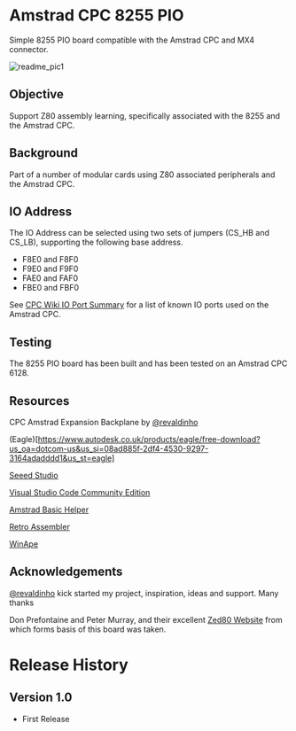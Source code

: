# Amstrad CPC 8255 PIO
Simple 8255 PIO board compatible with the Amstrad CPC and MX4 connector.

![readme_pic1](https://github.com/rabs664/amstrad-cpc-8255-pio/assets/105534000/57d22775-646d-4e72-8b4f-35513a6dd6ac)

## Objective
Support Z80 assembly learning, specifically associated with the 8255 and the Amstrad CPC.

## Background
Part of a number of modular cards using Z80 associated peripherals and the Amstrad CPC.

## IO Address
The IO Address can be selected using two sets of jumpers (CS_HB and CS_LB), supporting the following base address.

* F8E0 and F8F0
* F9E0 and F9F0
* FAE0 and FAF0
* FBE0 and FBF0

See [CPC Wiki IO Port Summary](https://www.cpcwiki.eu/index.php/I/O_Port_Summary) for a list of known IO ports used on the Amstrad CPC.

## Testing
The 8255 PIO board has been built and has been tested on an Amstrad CPC 6128.

## Resources
CPC Amstrad Expansion Backplane by [@revaldinho](https://github.com/revaldinho)

(Eagle)[https://www.autodesk.co.uk/products/eagle/free-download?us_oa=dotcom-us&us_si=08ad885f-2df4-4530-9297-3164adadddd1&us_st=eagle]

[Seeed Studio](https://www.seeedstudio.com/)

[Visual Studio Code Community Edition](https://visualstudio.microsoft.com/vs/community/)

[Amstrad Basic Helper](https://marketplace.visualstudio.com/items?itemName=cebe74.amstrad-basic-helper-vscode)

[Retro Assembler](https://marketplace.visualstudio.com/items?itemName=EngineDesigns.retroassembler)

[WinApe](http://www.winape.net/)


## Acknowledgements
[@revaldinho](https://github.com/revaldinho) kick started my project, inspiration, ideas and support. Many thanks

Don Prefontaine and Peter Murray, and their excellent [Zed80 Website](http://zed80.com/Z80-RETRO/index_Home.html) from which forms basis of this board was taken.

# Release History
## Version 1.0
* First Release

